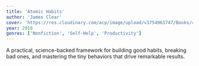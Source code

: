 ```yaml
---
title: 'Atomic Habits'
author: 'James Clear'
cover: 'https://res.cloudinary.com/acp/image/upload/v1754961747/Books/446d9ce7-4fbe-438e-99e7-b71d86521597.png'
year: 2018
genres: ['Nonfiction', 'Self-Help', 'Productivity']
---
```


A practical, science-backed framework for building good habits, breaking bad ones, and mastering the tiny behaviors that drive remarkable results.
